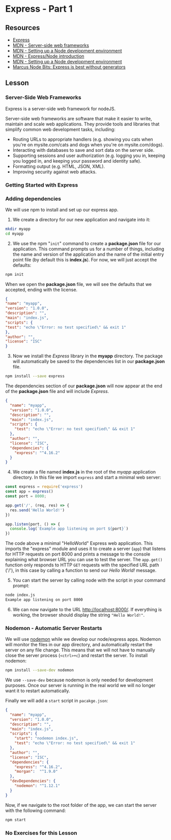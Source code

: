 # Express - Part 1

## Resources

* [Express](https://expressjs.com/)
* [MDN - Server-side web frameworks](https://developer.mozilla.org/en-US/docs/Learn/Server-side/First_steps/Web_frameworks)
* [MDN - Setting up a Node development environment](https://developer.mozilla.org/en-US/docs/Learn/Server-side/Express_Nodejs/development_environment)
* [MDN - Express/Node introduction](https://developer.mozilla.org/en-US/docs/Learn/Server-side/Express_Nodejs/Introduction)
* [MDN - Setting up a Node development environment](https://developer.mozilla.org/en-US/docs/Learn/Server-side/Express_Nodejs/development_environment)
* [Marcus Node Bits: Express is best without generators](http://www.marcusoft.net/2014/02/mnb-express.html)

## Lesson

### Server-Side Web Frameworks

Express is a server-side web framework for nodeJS.

Server-side web frameworks are software that make it easier to write, maintain and scale web applications. They provide tools and libraries that simplify common web development tasks, including:

* Routing URLs to appropriate handlers (e.g. showing you cats when you're on mysite.com/cats and dogs when you're on mysite.com/dogs).
* Interacting with databases to save and sort data on the server side.
* Supporting sessions and user authorization  (e.g. logging you in, keeping you logged in, and keeping your password and identity safe).
* Formatting output (e.g. HTML, JSON, XML).
* Improving security against web attacks.

### Getting Started with Express

### Adding dependencies

We will use npm to install and set up our express app.

1. We create a directory for our new application and navigate into it:

```bash
mkdir myapp
cd myapp
```

2. We use the npm "`init`" command to create a **package.json** file for our application. This command prompts us for a number of things, including the name and version of the application and the name of the initial entry point file (by default this is **index.js**). For now, we will just accept the defaults:

```bash
npm init
```

When we open the **package.json** file, we will see the defaults that we accepted, ending with the license.

```json
{
"name": "myapp",
"version": "1.0.0",
"description": "",
"main": "index.js",
"scripts": {
"test": "echo \"Error: no test specified\" && exit 1"
},
"author": "",
"license": "ISC"
}
```

3. Now we  install the _Express_ library in the **myapp** directory. The package will automatically be saved to the dependencies list in our **package.json** file.

```bash
npm install --save express
```

The dependencies section of our **package.json** will now appear at the end of the **package.json** file and will include _Express_.

```json
{
  "name": "myapp",
  "version": "1.0.0",
  "description": "",
  "main": "index.js",
  "scripts": {
    "test": "echo \"Error: no test specified\" && exit 1"
  },
  "author": "",
  "license": "ISC",
  "dependencies": {
    "express": "^4.16.2"
  }
}
```

4. We create a file named **index.js** in the root of the *myapp* application directory. In this file we import `express` and start a minimal web server:

```js
const express = require('express')
const app = express()
const port = 8000;

app.get('/', (req, res) => {
  res.send('Hello World!')
})

app.listen(port, () => {
  console.log(`Example app listening on port ${port}`)
})
```

The code above a minimal "HelloWorld" Express web application. This imports the "express" module and uses it to create a server (`app`) that listens for HTTP requests on port 8000 and prints a message to the console explaining what browser URL you can use to test the server. The `app.get()` function only responds to HTTP `GET` requests with the specified URL path ('/'), in this case by calling a function to send our _Hello World!_ message.

5. You can start the server by calling node with the script in your command prompt:

```bash
node index.js
Example app listening on port 8000
```

6. We can now navigate to the URL [http://localhost:8000/](http://localhost:8000). If everything is working, the browser should display the string `"Hello World!"`.


### Nodemon - Automatic Server Restarts

We will use [nodemon](https://github.com/remy/nodemon) while we develop our node/express apps. Nodemon will monitor the files in our app directory, and automatically restart the server on any file change. This means that we will not have to manually close the server process (`<ctrl>+c`) and restart the server. To install nodemon:

```bash
npm install --save-dev nodemon
```

We use `--save-dev` because nodemon is only needed for development purposes. Once our server is running in the real world we will no longer want it to restart automatically.

Finally we will add a `start` script in  `pacakge.json`:

```json
{
  "name": "myapp",
  "version": "1.0.0",
  "description": "",
  "main": "index.js",
  "scripts": {
    "start": "nodemon index.js",
    "test": "echo \"Error: no test specified\" && exit 1"
  },
  "author": "",
  "license": "ISC",
  "dependencies": {
    "express": "^4.16.2",
    "morgan":  "^1.9.0"
  },
  "devDependencies": {
    "nodemon": "^1.12.1"
  }
}
```

Now, if we navigate to the root folder of the app, we can start the server with the following command:

```js
npm start
```

### No Exercises for this Lesson
